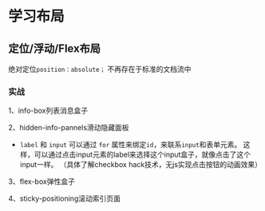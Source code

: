 # 学习布局
## 定位/浮动/Flex布局
绝对定位`position：absolute；`  不再存在于标准的文档流中
### 实战
1、info-box列表消息盒子    

2、hidden-info-pannels滑动隐藏面板  

* `label` 和 `input` 可以通过 `for` 属性来绑定`id`，来联系`input`和表单元素。
 这样，可以通过点击input元素的label来选择这个input盒子，就像点击了这个input一样。
 （具体了解checkbox hack技术，无js实现点击按钮的动画效果）
 


3、flex-box弹性盒子

4、sticky-positioning滚动索引页面



